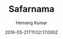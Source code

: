 ---
title: Safarnama
github: https://github.com/hemangsk/safarnama
demo: https://hemangsk.github.io/safarnama
author: Hemang Kumar
ssg:
  - Jekyll
cms:
  - No Cms
date: 2016-05-21T11:02:17.000Z
description: 'Blogging for the free flying spirits  :snowflake: :sunny: :thought_balloon:'
stale: true
draft: true
---